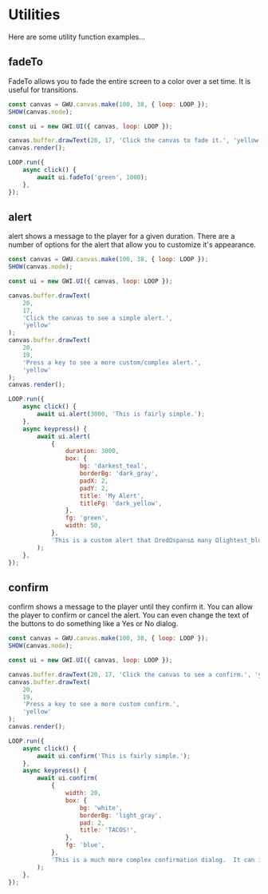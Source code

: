 # Utilities

Here are some utility function examples...

## fadeTo

FadeTo allows you to fade the entire screen to a color over a set time. It is useful for transitions.

```js
const canvas = GWU.canvas.make(100, 38, { loop: LOOP });
SHOW(canvas.node);

const ui = new GWI.UI({ canvas, loop: LOOP });

canvas.buffer.drawText(20, 17, 'Click the canvas to fade it.', 'yellow');
canvas.render();

LOOP.run({
    async click() {
        await ui.fadeTo('green', 1000);
    },
});
```

## alert

alert shows a message to the player for a given duration. There are a number of options for the alert that allow you to customize it's appearance.

```js
const canvas = GWU.canvas.make(100, 38, { loop: LOOP });
SHOW(canvas.node);

const ui = new GWI.UI({ canvas, loop: LOOP });

canvas.buffer.drawText(
    20,
    17,
    'Click the canvas to see a simple alert.',
    'yellow'
);
canvas.buffer.drawText(
    20,
    19,
    'Press a key to see a more custom/complex alert.',
    'yellow'
);
canvas.render();

LOOP.run({
    async click() {
        await ui.alert(3000, 'This is fairly simple.');
    },
    async keypress() {
        await ui.alert(
            {
                duration: 3000,
                box: {
                    bg: 'darkest_teal',
                    borderBg: 'dark_gray',
                    padX: 2,
                    padY: 2,
                    title: 'My Alert',
                    titleFg: 'dark_yellow',
                },
                fg: 'green',
                width: 50,
            },
            'This is a custom alert that ΩredΩspans∆ many Ωlightest_blueΩlines of text∆ and has ΩtealΩcolors∆.\n\nIt is capable of showing lots of information.\n\nEven newlines are allowed.'
        );
    },
});
```

## confirm

confirm shows a message to the player until they confirm it. You can allow the player to confirm or cancel the alert. You can even change the text of the buttons to do something like a Yes or No dialog.

```js
const canvas = GWU.canvas.make(100, 38, { loop: LOOP });
SHOW(canvas.node);

const ui = new GWI.UI({ canvas, loop: LOOP });

canvas.buffer.drawText(20, 17, 'Click the canvas to see a confirm.', 'yellow');
canvas.buffer.drawText(
    20,
    19,
    'Press a key to see a more custom confirm.',
    'yellow'
);
canvas.render();

LOOP.run({
    async click() {
        await ui.confirm('This is fairly simple.');
    },
    async keypress() {
        await ui.confirm(
            {
                width: 20,
                box: {
                    bg: 'white',
                    borderBg: 'light_gray',
                    pad: 2,
                    title: 'TACOS!',
                },
                fg: 'blue',
            },
            'This is a much more complex confirmation dialog.  It can include text that spans more than one line.  It can also include ΩredΩcolors∆!'
        );
    },
});
```
